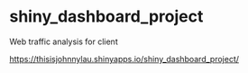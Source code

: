 # shiny_dashboard_project
Web traffic analysis for client

https://thisisjohnnylau.shinyapps.io/shiny_dashboard_project/
